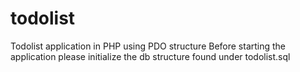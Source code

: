 # todolist
Todolist application in PHP using PDO structure
Before starting the application please initialize the db structure found under todolist.sql
